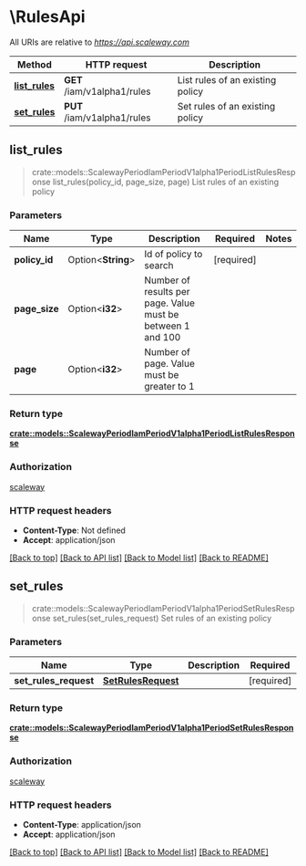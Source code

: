 # \RulesApi

All URIs are relative to *https://api.scaleway.com*

Method | HTTP request | Description
------------- | ------------- | -------------
[**list_rules**](RulesApi.md#list_rules) | **GET** /iam/v1alpha1/rules | List rules of an existing policy
[**set_rules**](RulesApi.md#set_rules) | **PUT** /iam/v1alpha1/rules | Set rules of an existing policy



## list_rules

> crate::models::ScalewayPeriodIamPeriodV1alpha1PeriodListRulesResponse list_rules(policy_id, page_size, page)
List rules of an existing policy

### Parameters


Name | Type | Description  | Required | Notes
------------- | ------------- | ------------- | ------------- | -------------
**policy_id** | Option<**String**> | Id of policy to search | [required] |
**page_size** | Option<**i32**> | Number of results per page. Value must be between 1 and 100 |  |
**page** | Option<**i32**> | Number of page. Value must be greater to 1 |  |

### Return type

[**crate::models::ScalewayPeriodIamPeriodV1alpha1PeriodListRulesResponse**](scaleway.iam.v1alpha1.ListRulesResponse.md)

### Authorization

[scaleway](../README.md#scaleway)

### HTTP request headers

- **Content-Type**: Not defined
- **Accept**: application/json

[[Back to top]](#) [[Back to API list]](../README.md#documentation-for-api-endpoints) [[Back to Model list]](../README.md#documentation-for-models) [[Back to README]](../README.md)


## set_rules

> crate::models::ScalewayPeriodIamPeriodV1alpha1PeriodSetRulesResponse set_rules(set_rules_request)
Set rules of an existing policy

### Parameters


Name | Type | Description  | Required | Notes
------------- | ------------- | ------------- | ------------- | -------------
**set_rules_request** | [**SetRulesRequest**](SetRulesRequest.md) |  | [required] |

### Return type

[**crate::models::ScalewayPeriodIamPeriodV1alpha1PeriodSetRulesResponse**](scaleway.iam.v1alpha1.SetRulesResponse.md)

### Authorization

[scaleway](../README.md#scaleway)

### HTTP request headers

- **Content-Type**: application/json
- **Accept**: application/json

[[Back to top]](#) [[Back to API list]](../README.md#documentation-for-api-endpoints) [[Back to Model list]](../README.md#documentation-for-models) [[Back to README]](../README.md)

